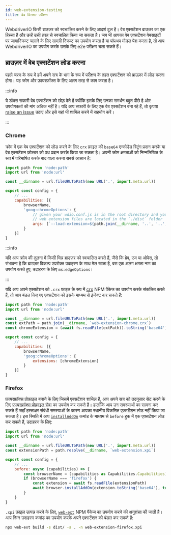 ```yaml
---
id: web-extension-testing
title: वेब विस्तार परीक्षण
---
```


WebdriverIO किसी ब्राउज़र को स्वचालित करने के लिए आदर्श टूल है। वेब एक्सटेंशन ब्राउज़र का एक हिस्सा हैं और उन्हें उसी तरह से स्वचालित किया जा सकता है। जब भी आपका वेब एक्सटेंशन वेबसाइटों पर जावास्क्रिप्ट चलाने के लिए सामग्री स्क्रिप्ट का उपयोग करता है या पॉपअप मोडल पेश करता है, तो आप WebdriverIO का उपयोग करके उसके लिए e2e परीक्षण चला सकते हैं।

## ब्राउज़र में वेब एक्सटेंशन लोड करना

पहले चरण के रूप में हमें अपने सत्र के भाग के रूप में परीक्षण के तहत एक्सटेंशन को ब्राउज़र में लोड करना होगा। यह क्रोम और फ़ायरफ़ॉक्स के लिए अलग तरह से काम करता है।

:::info

ये डॉक्स सफारी वेब एक्सटेंशन को छोड़ देते हैं क्योंकि इसके लिए उनका समर्थन बहुत पीछे है और उपयोगकर्ता की मांग अधिक नहीं है। यदि आप सफारी के लिए एक वेब एक्सटेंशन बना रहे हैं, तो कृपया [raise an issue](https://github.com/webdriverio/webdriverio/issues/new?assignees=&labels=Docs+%F0%9F%93%96%2CNeeds+Triaging+%E2%8F%B3&template=documentation.yml&title=%5B%F0%9F%93%96+Docs%5D%3A+%3Ctitle%3E) उठाएं और इसे यहां भी शामिल करने में सहयोग करें।

:::

### Chrome

क्रोम में एक वेब एक्सटेंशन को लोड करने के लिए `crx` फ़ाइल की `base64` एन्कोडेड स्ट्रिंग प्रदान करके या वेब एक्सटेंशन फ़ोल्डर को पथ प्रदान करके किया जा सकता है। अपनी क्रोम क्षमताओं को निम्नलिखित के रूप में परिभाषित करके बाद वाला करना सबसे आसान है:

```js wdio.conf.js
import path from 'node:path'
import url from 'node:url'

const __dirname = url.fileURLToPath(new URL('.', import.meta.url))

export const config = {
    // ...
    capabilities: [{
        browserName,
        'goog:chromeOptions': {
            // given your wdio.conf.js is in the root directory and your compiled
            // web extension files are located in the `./dist` folder
            args: [`--load-extension=${path.join(__dirname, '..', '..', 'dist')}`]
        }
    }]
}
```

:::info

यदि आप क्रोम की तुलना में किसी भिन्न ब्राउज़र को स्वचालित करते हैं, जैसे कि ब्रेव, एज या ओपेरा, तो संभावना है कि ब्राउज़र विकल्प उपरोक्त उदाहरण के साथ मेल खाता है, बस एक अलग क्षमता नाम का उपयोग करते हुए, उदाहरण के लिए `ms:edgeOptions`।

:::

यदि आप अपने एक्सटेंशन को `.crx` फ़ाइल के रूप में [crx](https://www.npmjs.com/package/crx) NPM पैकेज का उपयोग करके संकलित करते हैं, तो आप बंडल किए गए एक्सटेंशन को इसके माध्यम से इंजेक्ट कर सकते हैं:

```js wdio.conf.js
import path from 'node:path'
import url from 'node:url'

const __dirname = url.fileURLToPath(new URL('.', import.meta.url))
const extPath = path.join(__dirname, `web-extension-chrome.crx`)
const chromeExtension = (await fs.readFile(extPath)).toString('base64')

export const config = {
    // ...
    capabilities: [{
        browserName,
        'goog:chromeOptions': {
            extensions: [chromeExtension]
        }
    }]
}
```

### Firefox

फ़ायरफ़ॉक्स प्रोफ़ाइल बनाने के लिए जिसमें एक्सटेंशन शामिल हैं, आप अपने सत्र को तदनुसार सेट करने के लिए [फ़ायरफ़ॉक्स प्रोफ़ाइल सेवा](/docs/firefox-profile-service) का उपयोग कर सकते हैं। हालाँकि आप उन समस्याओं का सामना कर सकते हैं जहाँ हस्ताक्षर संबंधी समस्याओं के कारण आपका स्थानीय विकसित एक्सटेंशन लोड नहीं किया जा सकता है। इस स्थिति में आप [`installAddOn`](/docs/api/gecko#installaddon) कमांड के माध्यम से `before` हुक में एक एक्सटेंशन लोड कर सकते हैं, उदाहरण के लिए:

```js wdio.conf.js
import path from 'node:path'
import url from 'node:url'

const __dirname = url.fileURLToPath(new URL('.', import.meta.url))
const extensionPath = path.resolve(__dirname, `web-extension.xpi`)

export const config = {
    // ...
    before: async (capabilities) => {
        const browserName = (capabilities as Capabilities.Capabilities).browserName
        if (browserName === 'firefox') {
            const extension = await fs.readFile(extensionPath)
            await browser.installAddOn(extension.toString('base64'), true)
        }
    }
}
```

`.xpi` फ़ाइल उत्पन्न करने के लिए, [`web-ext`](https://www.npmjs.com/package/web-ext) NPM पैकेज का उपयोग करने की अनुशंसा की जाती है। आप निम्न उदाहरण कमांड का उपयोग करके अपने एक्सटेंशन को बंडल कर सकते हैं:

```sh
npx web-ext build -s dist/ -a . -n web-extension-firefox.xpi
```
